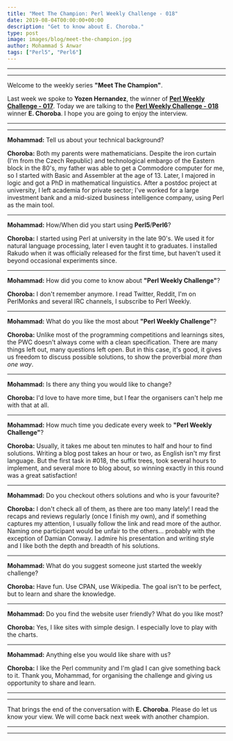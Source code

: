 ```yaml
---
title: "Meet The Champion: Perl Weekly Challenge - 018"
date: 2019-08-04T00:00:00+00:00
description: "Get to know about E. Choroba."
type: post
image: images/blog/meet-the-champion.jpg
author: Mohammad S Anwar
tags: ["Perl5", "Perl6"]
---
```

***
***

Welcome to the weekly series **"Meet The Champion"**.

Last week we spoke to **Yozen Hernandez**, the winner of **[Perl Weekly Challenge - 017](/blog/meet-the-champion-017)**. Today we are talking to the **[Perl Weekly Challenge - 018](/blog/perl-weekly-challenge-018)** winner **E. Choroba**. I hope you are going to enjoy the interview.

***
***

**Mohammad:** Tell us about your technical background?

**Choroba:** Both my parents were mathematicians. Despite the iron curtain (I'm from the Czech Republic) and technological embargo of the Eastern block in the 80's, my father was able to get a Commodore computer for me, so I started with Basic and Assembler at the age of 13. Later, I majored in logic and got a PhD in mathematical linguistics. After a postdoc project at university, I left academia for private sector; I've worked for a large investment bank and a mid-sized business intelligence company, using Perl as the main tool.

***

**Mohammad:** How/When did you start using **Perl5**/**Perl6**?

**Choroba:** I started using Perl at university in the late 90's. We used it for natural language processing, later I even taught it to graduates. I installed Rakudo when it was officially released for the first time, but haven't used it beyond occasional experiments since.

***

**Mohammad:** How did you come to know about **"Perl Weekly Challenge"**?

**Choroba:** I don't remember anymore. I read Twitter, Reddit, I'm on PerlMonks and several IRC channels, I subscribe to Perl Weekly.

***

**Mohammad:** What do you like the most about **"Perl Weekly Challenge"**?

**Choroba:** Unlike most of the programming competitions and learnings sites, the PWC doesn't always come with a clean specification. There are many things left out, many questions left open. But in this case, it's good, it gives us freedom to discuss possible solutions, to show the proverbial *more than one way*.

***

**Mohammad:** Is there any thing you would like to change?

**Choroba:** I'd love to have more time, but I fear the organisers can't help me with that at all.

***

**Mohammad:** How much time you dedicate every week to **"Perl Weekly Challenge"**?

**Choroba:** Usually, it takes me about ten minutes to half and hour to find solutions. Writing a blog post takes an hour or two, as English isn't my first language. But the first task in #018, the suffix trees, took several hours to implement, and several more to blog about, so winning exactly in this round was a great satisfaction!

***

**Mohammad:** Do you checkout others solutions and who is your favourite?

**Choroba:** I don't check all of them, as there are too many lately! I read the recaps and reviews regularly (once I finish my own), and if something captures my attention, I usually follow the link and read more of the author. Naming one participant would be unfair to the others... probably with the exception of Damian Conway. I admire his presentation and writing style and I like both the depth and breadth of his solutions.

***

**Mohammad:** What do you suggest someone just started the weekly challenge?

**Choroba:** Have fun. Use CPAN, use Wikipedia. The goal isn't to be perfect, but to learn and share the knowledge.

***

**Mohammad:** Do you find the website user friendly? What do you like most?

**Choroba:** Yes, I like sites with simple design. I especially love to play with the charts.

***

**Mohammad:** Anything else you would like share with us?

**Choroba:** I like the Perl community and I'm glad I can give something back to it. Thank you, Mohammad, for organising the challenge and giving us opportunity to share and learn.

***
***

That brings the end of the conversation with **E. Choroba**. Please do let us know your view. We will come back next week with another champion.

***
***
